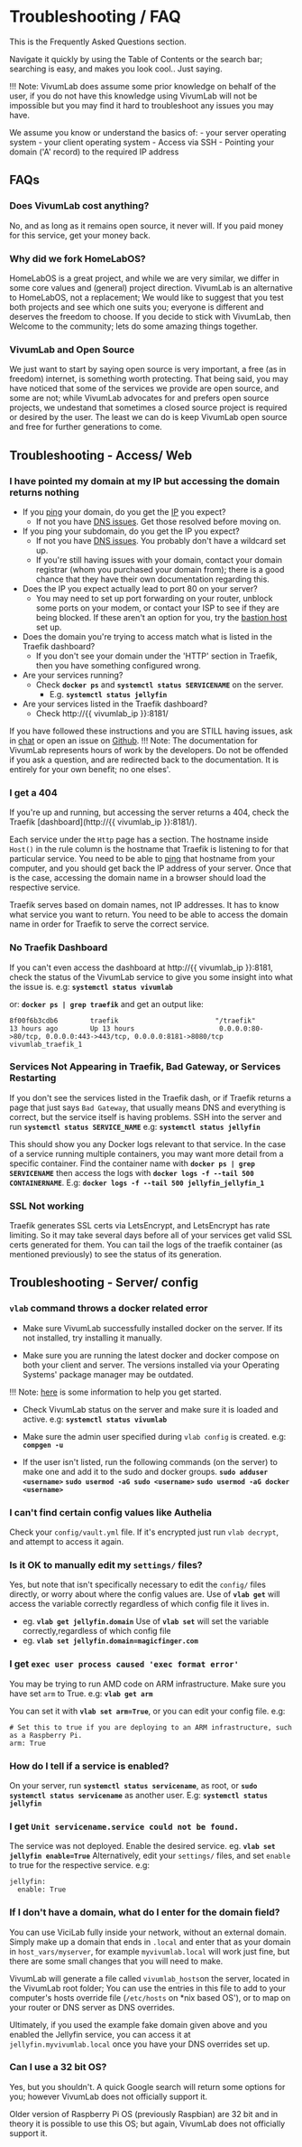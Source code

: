 # Troubleshooting / FAQ

This is the Frequently Asked Questions section.

Navigate it quickly by using the Table of Contents or the search bar; searching is easy, and makes you look cool.. Just saying.

!!! Note: VivumLab does assume some prior knowledge on behalf of the user, if you do not have this knowledge using VivumLab will not be impossible but you may find it hard to troubleshoot any issues you may have.

We assume you know or understand the basics of:
    - your server operating system
    - your client operating system
    - Access via SSH
    - Pointing your domain ('A' record) to the required IP address

## FAQs

### Does VivumLab cost anything?

No, and as long as it remains open source, it never will. If you paid money for this service, get your money back.

### Why did we fork HomeLabOS?
HomeLabOS is a great project, and while we are very similar, we differ in some core values and (general) project direction. VivumLab is an alternative to HomeLabOS, not a replacement; We would like to suggest that you test both projects and see which one suits you; everyone is different and deserves the freedom to choose. If you decide to stick with VivumLab, then Welcome to the community; lets do some amazing things together.

### VivumLab and Open Source
We just want to start by saying open source is very important, a free (as in freedom) internet, is something worth protecting. That being said, you may have noticed that some of the services we provide are open source, and some are not; while VivumLab advocates for and prefers open source projects, we undestand that sometimes a closed source project is required or desired by the user. The least we can do is keep VivumLab open source and free for further generations to come.

## Troubleshooting - Access/ Web

### I have pointed my domain at my IP but accessing the domain returns nothing

* If you [ping](https://duckduckgo.com/?q=how+to+ping+a+domain+from+my+OS) your domain, do you get the [IP](https://duckduckgo.com/?q=whats+my+ip) you expect?
    * If not you have [DNS issues](/core/installation/#dns-settings). Get those resolved before moving on.
* If you ping your subdomain, do you get the IP you expect?
    * If not you have [DNS issues](/core/installation/#dns-settings). You probably don't have a wildcard set up.
    * If you're still having issues with your domain, contact your domain registrar (whom you purchased your domain from); there is a good chance that they have their own documentation regarding this.
* Does the IP you expect actually lead to port 80 on your server?
    * You may need to set up port forwarding on your router, unblock some ports on your modem, or contact your ISP to see if they are being blocked. If these aren't an option for you, try the [bastion host](/core/bastion) set up.
* Does the domain you're trying to access match what is listed in the Traefik dashboard?
    * If you don't see your domain under the 'HTTP' section in Traefik, then you have something configured wrong.
* Are your services running?
    * Check **`docker ps`** and **`systemctl status SERVICENAME`** on the server.
        * E.g. **`systemctl status jellyfin`**
* Are your services listed in the Traefik dashboard?
    * Check http://{{ vivumlab_ip }}:8181/

If you have followed these instructions and you are STILL having issues, ask in [chat](https://vivumlab.zulipchat.com/) or open an issue on [Github](https://github.com/denis-ev/VivumLab/issues).
    !!! Note: The documentation for VivumLab represents hours of work by the developers. Do not be offended if you ask a question, and are redirected back to the documentation. It is entirely for your own benefit; no one elses'.

### I get a 404

If you're up and running, but accessing the server returns a 404, check the Traefik [dashboard](http://{{ vivumlab_ip }}:8181/).

Each service under the `Http` page has a section. The hostname inside `Host()` in the rule column is the hostname that Traefik is listening to for that particular service. You need to be able to [ping](https://duckduckgo.com/?q=how+to+ping+a+domain+from+my+OS) that hostname from your computer, and you should get back the IP address of your server. Once that is the case, accessing the domain name in a browser should load the respective service.

Traefik serves based on domain names, not IP addresses. It has to know what service you want to return. You need to be able to access the domain name in order for Traefik to serve the correct service.

### No Traefik Dashboard

If you can't even access the dashboard at http://{{ vivumlab_ip }}:8181, check the status of the VivumLab service to give you some insight into what the issue is.
e.g: **`systemctl status vivumlab`**

or: **`docker ps | grep traefik`** and get an output like:
```
8f00f6b3cdb6        traefik                        "/traefik"               13 hours ago        Up 13 hours                     0.0.0.0:80->80/tcp, 0.0.0.0:443->443/tcp, 0.0.0.0:8181->8080/tcp           vivumlab_traefik_1
```
### Services Not Appearing in Traefik, Bad Gateway, or Services Restarting

If you don't see the services listed in the Traefik dash, or if Traefik returns a page that just says `Bad Gateway`, that usually means DNS and everything is correct, but the service itself is having problems. SSH into the server and run **`systemctl status SERVICE_NAME`**
e.g: **`systemctl status jellyfin`**

This should show you any Docker logs relevant to that service. In the case of a service running multiple containers, you may want more detail from a specific container.
Find the container name with **`docker ps | grep SERVICENAME`** then access the logs with **`docker logs -f --tail 500 CONTAINERNAME`**.
E.g: **`docker logs -f --tail 500 jellyfin_jellyfin_1`**

### SSL Not working

Traefik generates SSL certs via LetsEncrypt, and LetsEncrypt has rate limiting. So it may take several days before all of your services get valid SSL certs generated for them.
You can tail the logs of the traefik container (as mentioned previously) to see the status of its generation.

## Troubleshooting - Server/ config

### `vlab` command throws a docker related error

* Make sure VivumLab successfully installed docker on the server. If its not installed, try installing it manually.

* Make sure you are running the latest docker and docker compose on both your client and server. The versions installed via your Operating Systems' package manager may be outdated.

!!! Note: [here](https://docs.docker.com/get-docker/) is some information to help you get started.

* Check VivumLab status on the server and make sure it is loaded and active.
e.g: **`systemctl status vivumlab`**

* Make sure the admin user specified during `vlab config` is created.
e.g: **`compgen -u`**

* If the user isn't listed, run the following commands (on the server) to make one and add it to the sudo and docker groups.
**`sudo adduser <username>`**
**`sudo usermod -aG sudo <username>`**
**`sudo usermod -aG docker <username>`**

### I can't find certain config values like Authelia

Check your `config/vault.yml` file. If it's encrypted just run `vlab decrypt`, and attempt to access it again.

### Is it OK to manually edit my `settings/` files?

Yes, but note that isn't specifically necessary to edit the `config/` files directly, or worry about where the config values are.
Use of **`vlab get`** will access the variable correctly regardless of which config file it lives in.
- eg. **`vlab get jellyfin.domain`**
Use of **`vlab set`** will set the variable correctly,regardless of which config file
- eg. **`vlab set jellyfin.domain=magicfinger.com`**

### I get `exec user process caused 'exec format error'`

You may be trying to run AMD code on ARM infrastructure.
Make sure you have set `arm` to True. e.g: **`vlab get arm`**

You can set it with **`vlab set arm=True`**,
or you can edit your config file. e.g:
```
# Set this to true if you are deploying to an ARM infrastructure, such as a Raspberry Pi.
arm: True
```

### How do I tell if a service is enabled?

On your server, run **`systemctl status servicename`**, as root, or
**`sudo systemctl status servicename`** as another user.
E.g: **`systemctl status jellyfin`**

### I get `Unit servicename.service could not be found.`

The service was not deployed.
Enable the desired service. eg. **`vlab set jellyfin enable=True`**
Alternatively, edit your `settings/` files, and set `enable` to true for the respective service. e.g:
```
jellyfin:
  enable: True
```

### If I don't have a domain, what do I enter for the domain field?

You can use ViciLab fully inside your network, without an external domain. Simply make up a domain that ends in `.local` and enter that as your domain in `host_vars/myserver`, for example `myvivumlab.local` will work just fine, but there are some small changes that you will need to make.

VivumLab will generate a file called `vivumlab_hosts`on the server, located in the VivumLab root folder; You can use the entries in this file to add to your computer's hosts override file (`/etc/hosts` on *nix based OS'), or to map on your router or DNS server as DNS overrides.

Ultimately, if you used the example fake domain given above and you enabled the Jellyfin service, you can access it at `jellyfin.myvivumlab.local` once you have your DNS overrides set up.

### Can I use a 32 bit OS?

Yes, but you shouldn't. A quick Google search will return some options for you; however VivumLab does not officially support it.

Older version of Raspberry Pi OS (previously Raspbian) are 32 bit and in theory it is possible to use this OS; but again, VivumLab does not officially support it.
